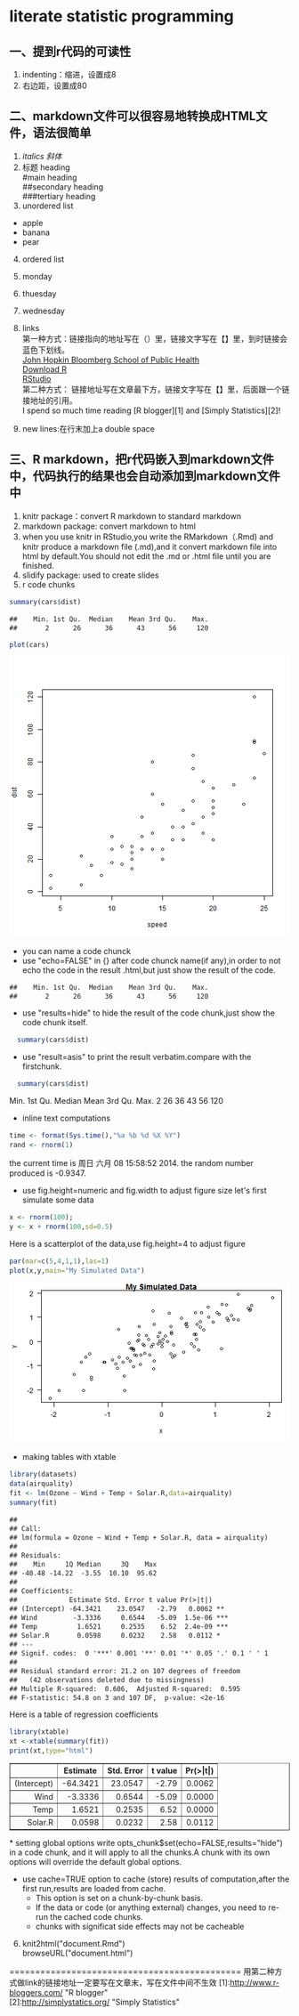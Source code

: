 literate statistic programming
=========================================

## 一、提到r代码的可读性  
1. indenting：缩进，设置成8  
2. 右边距，设置成80  


## 二、markdown文件可以很容易地转换成HTML文件，语法很简单  
1. *italics 斜体*    
2. 标题 heading  
    #main heading  
    ##secondary heading  
    ###tertiary heading  
3. unordered list  
 * apple  
 * banana  
 * pear

4. ordered list  
 1. monday  
 2. thuesday  
 3. wednesday  
5. links  
第一种方式：链接指向的地址写在（）里，链接文字写在【】里，到时链接会蓝色下划线。  
    [John Hopkin Bloomberg School of Public Health](http://www.jhsph.edu/)  
    [Download R](http://www.r-project.org/)  
    [RStudio](http://www.rstudio.com/)  
第二种方式： 链接地址写在文章最下方，链接文字写在【】里，后面跟一个链接地址的引用。  
    I spend so much time reading [R blogger][1] and [Simply Statistics][2]!  

6. new lines:在行末加上a double space  

## 三、R markdown，把r代码嵌入到markdown文件中，代码执行的结果也会自动添加到markdown文件中
1. knitr package：convert R markdown to standard markdown
2. markdown package: convert markdown to html
3. when you use knitr in RStudio,you write the RMarkdown（.Rmd) and knitr produce a markdown file (.md),and it convert markdown file into html by default.You should not edit the .md or .html file until you are finished.  
4. slidify package: used to create slides
5. r code chunks    

```r
summary(cars$dist)
```

```
##    Min. 1st Qu.  Median    Mean 3rd Qu.    Max. 
##       2      26      36      43      56     120
```

```r
plot(cars)
```

![plot of chunk firstchunk](figure/firstchunk.png) 
 * you can name a code chunck
 * use "echo=FALSE" in {} after code chunck name(if any),in order to not echo the code in the result .html,but just show the result of the code.

```
##    Min. 1st Qu.  Median    Mean 3rd Qu.    Max. 
##       2      26      36      43      56     120
```
 * use "results=hide" to hide the result of the code chunk,just show the code chunk itself.

```r
  summary(cars$dist)
```
  * use "result=asis" to print the result verbatim.compare with the firstchunk.

```r
  summary(cars$dist)
```

   Min. 1st Qu.  Median    Mean 3rd Qu.    Max. 
      2      26      36      43      56     120 

 * inline text computations  

```r
time <- format(Sys.time(),"%a %b %d %X %Y")  
rand <- rnorm(1)  
```
the current time is 周日 六月 08 15:58:52 2014. the random number produced is -0.9347.  

  * use fig.height=numeric and fig.width to adjust figure size
let's first simulate some data

```r
x <- rnorm(100);
y <- x + rnorm(100,sd=0.5)
```
Here is a scatterplot of the data,use fig.height=4 to adjust figure

```r
par(mar=c(5,4,1,1),las=1)
plot(x,y,main="My Simulated Data")
```

![plot of chunk fifthchunk](figure/fifthchunk.png) 
  * making tables with xtable  

```r
library(datasets)
data(airquality)
fit <- lm(Ozone ~ Wind + Temp + Solar.R,data=airquality)
summary(fit)
```

```
## 
## Call:
## lm(formula = Ozone ~ Wind + Temp + Solar.R, data = airquality)
## 
## Residuals:
##    Min     1Q Median     3Q    Max 
## -40.48 -14.22  -3.55  10.10  95.62 
## 
## Coefficients:
##             Estimate Std. Error t value Pr(>|t|)    
## (Intercept) -64.3421    23.0547   -2.79   0.0062 ** 
## Wind         -3.3336     0.6544   -5.09  1.5e-06 ***
## Temp          1.6521     0.2535    6.52  2.4e-09 ***
## Solar.R       0.0598     0.0232    2.58   0.0112 *  
## ---
## Signif. codes:  0 '***' 0.001 '**' 0.01 '*' 0.05 '.' 0.1 ' ' 1
## 
## Residual standard error: 21.2 on 107 degrees of freedom
##   (42 observations deleted due to missingness)
## Multiple R-squared:  0.606,	Adjusted R-squared:  0.595 
## F-statistic: 54.8 on 3 and 107 DF,  p-value: <2e-16
```
Here is a table of regression coefficients

```r
library(xtable)
xt <-xtable(summary(fit))
print(xt,type="html")
```

<!-- html table generated in R 3.0.2 by xtable 1.7-3 package -->
<!-- Sun Jun 08 15:58:53 2014 -->
<TABLE border=1>
<TR> <TH>  </TH> <TH> Estimate </TH> <TH> Std. Error </TH> <TH> t value </TH> <TH> Pr(&gt;|t|) </TH>  </TR>
  <TR> <TD align="right"> (Intercept) </TD> <TD align="right"> -64.3421 </TD> <TD align="right"> 23.0547 </TD> <TD align="right"> -2.79 </TD> <TD align="right"> 0.0062 </TD> </TR>
  <TR> <TD align="right"> Wind </TD> <TD align="right"> -3.3336 </TD> <TD align="right"> 0.6544 </TD> <TD align="right"> -5.09 </TD> <TD align="right"> 0.0000 </TD> </TR>
  <TR> <TD align="right"> Temp </TD> <TD align="right"> 1.6521 </TD> <TD align="right"> 0.2535 </TD> <TD align="right"> 6.52 </TD> <TD align="right"> 0.0000 </TD> </TR>
  <TR> <TD align="right"> Solar.R </TD> <TD align="right"> 0.0598 </TD> <TD align="right"> 0.0232 </TD> <TD align="right"> 2.58 </TD> <TD align="right"> 0.0112 </TD> </TR>
   </TABLE>
  * setting global options
  write opts_chunk$set(echo=FALSE,results="hide") in a code chunk, and it will apply to all the chunks.A chunk with its own options will override the default global options.

  * use cache=TRUE option to cache (store) results of computation,after the first run,results are loaded from cache.
    * This option is set on a chunk-by-chunk basis.  
    * If the data or code (or anything external) changes, you need to re-run the cached code chunks.  
    * chunks with significat side effects may not be cacheable  
6. knit2html("document.Rmd")  
  browseURL("document.html")  
  





=============================================
用第二种方式做link的链接地址一定要写在文章末，写在文件中间不生效
[1]:http://www.r-bloggers.com/ "R blogger"  
[2]:http://simplystatics.org/ "Simply Statistics"  
